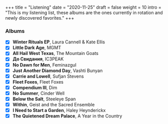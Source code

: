 +++
title = "Listening"
date = "2020-11-25"
draft = false
weight = 10
intro = "This is my listening list, these albums are the ones currently in rotation and newly discovered favorites."
+++

### Albums

<div class="checklist">

- [x] **Winter Rituals EP**, Laura Cannell & Kate Ellis
- [x] **Little Dark Age**, MGMT
- [x] **All Hail West Texas**, The Mountain Goats
- [x] **До Свидания**, IC3PEAK
- [x] **No Dawn for Men**, Feminazgul
- [x] **Just Another Diamond Day**, Vashti Bunyan
- [x] **Carrie and Lowell**, Sufjan Stevens
- [x] **Fleet Foxes**, Fleet Foxes
- [x] **Compendium III**, Dim
- [x] **No Summer**, Cinder Well
- [x] **Below the Salt**, Steeleye Span
- [x] **Within**, Geist and the Sacred Ensemble
- [x] **I Need to Start a Garden**, Haley Heynderickx
- [x] **The Quietened Dream Palace**, A Year in the Country

</div>
